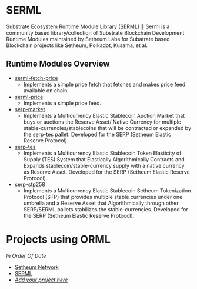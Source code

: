 # SERML
Substrate Ecosystem Runtime Module Library (SERML) 🚀
Serml is a community based library/collection of Substrate Blockchain Development Runtime Modules maintained by Setheum Labs for Subatrate based Blockchain projects like Setheum, Polkadot, Kusama, et al.

## Runtime Modules Overview

- [serml-fetch-price](./fetch-price)
    - Implements a simple  price fetch that fetches and makes price feed available on chain.
- [serml-price](./price)
	- Implements a simple price feed.
- [serp-market](./serp-market)
    - Implements a Multicurrency Elastic Stablecoin Auction Market that buys or auctions the Reserve Asset/ Native Currency for multiple stable-currencies/stablecoins that will be contracted or expanded by the [serp-tes](./serp-tes) pallet. Developed for the SERP (Setheum Elastic Reserve Protocol).
- [serp-tes](./serp-tes)
	- Implements a Multicurrency Elastic Stablecoin Token Elasticity of Supply (TES) System that Elastically Algorithmically Contracts and Expands stablecoin/stable-currency supply with a native currency as Reserve Asset. Developed for the SERP (Setheum Elastic Reserve Protocol).
- [serp-stp258](./serp-stp258)
    - Implements a Multicurrency Elastic Stablecoin Setheum Tokenization Protocol (STP) that provides multiple stable currencies under one umbrella and a Reserve Asset that Algorithmically through other SERP/SERML pallets stabilizes the stable-currencies. Developed for the SERP (Setheum Elastic Reserve Protocol).

# Projects using ORML

_In Order Of Date_

- [Setheum Network](https://github.com/SetheumLabs/Setheum)
- [SERML](https://github.com/SetheumLabs/SERML)
- [_Add your project here_](https://github.com/Setheum-Labs/SERML/edit/main/README.md)
